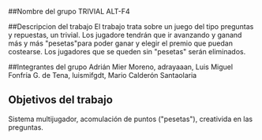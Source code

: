##Nombre del grupo
TRIVIAL ALT-F4

##Descripcion del trabajo
El trabajo trata sobre un juego del tipo preguntas y repuestas, un trivial.  Los jugadore  tendrán que ir avanzando y ganand más y más "pesetas"para poder ganar y elegir el premio que puedan costearse. Los jugadores que se queden sin "pesetas" serán eliminados.

##Integrantes del grupo
Adrián Mier Moreno, adrayaaan, Luis Miguel Fonfría G. de Tena,  luismifgdt, Mario Calderón Santaolaria

## Objetivos del trabajo
Sistema multijugador, acomulación de puntos ("pesetas"),  creativida en las preguntas.
